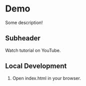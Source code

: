 # Demo

Some description!

## Subheader

Watch tutorial on YouTube.

## Local Development 

1. Open index.html in your browser.